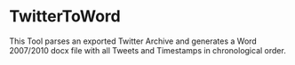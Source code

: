 TwitterToWord
=============

This Tool parses an exported Twitter Archive and generates a Word 2007/2010 docx file with all Tweets and Timestamps in chronological order.